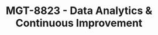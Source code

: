 ---
layout: course
title: MGT-8823 - Data Analytics & Continuous Improvement
aliases: 
course_id: MGT-8823
permalink: /MGT-8823/
avg_difficulty: 1.15
avg_rating: 3.64
avg_workload: 3.93
---